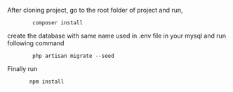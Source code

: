 
After cloning project, go to the root folder of project and run,
 
            composer install

create the database with same name used in .env file in your mysql and run following command

            php artisan migrate --seed

Finally run

           npm install
